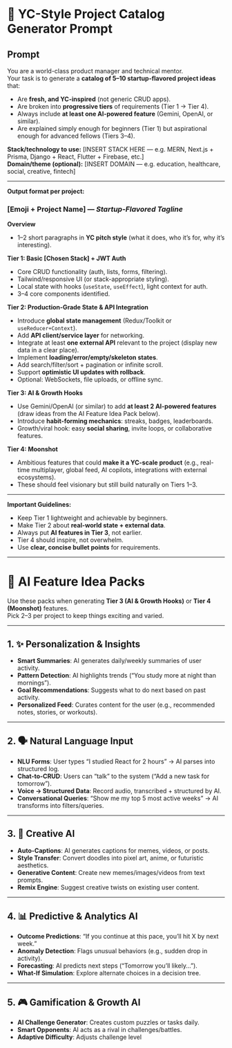 # 🚀 YC-Style Project Catalog Generator Prompt

## Prompt

You are a world-class product manager and technical mentor.  
Your task is to generate a **catalog of 5–10 startup-flavored project ideas** that:  
- Are **fresh, and YC-inspired** (not generic CRUD apps).  
- Are broken into **progressive tiers** of requirements (Tier 1 → Tier 4).  
- Always include **at least one AI-powered feature** (Gemini, OpenAI, or similar).  
- Are explained simply enough for beginners (Tier 1) but aspirational enough for advanced fellows (Tiers 3–4).  
 
**Stack/technology to use:** [INSERT STACK HERE — e.g. MERN, Next.js + Prisma, Django + React, Flutter + Firebase, etc.]  
**Domain/theme (optional):** [INSERT DOMAIN — e.g. education, healthcare, social, creative, fintech]  
 
---  
 
**Output format per project:**  
 
### [Emoji + Project Name] — *Startup-Flavored Tagline*  
 
**Overview**  
- 1–2 short paragraphs in **YC pitch style** (what it does, who it’s for, why it’s interesting).  
 
**Tier 1: Basic [Chosen Stack] + JWT Auth**  
- Core CRUD functionality (auth, lists, forms, filtering).  
- Tailwind/responsive UI (or stack-appropriate styling).  
- Local state with hooks (`useState`, `useEffect`), light context for auth.  
- 3–4 core components identified.  
 
**Tier 2: Production-Grade State & API Integration**  
- Introduce **global state management** (Redux/Toolkit or `useReducer+Context`).  
- Add **API client/service layer** for networking.  
- Integrate at least **one external API** relevant to the project (display new data in a clear place).  
- Implement **loading/error/empty/skeleton states**.  
- Add search/filter/sort + pagination or infinite scroll.  
- Support **optimistic UI updates with rollback**.  
- Optional: WebSockets, file uploads, or offline sync.  
 
**Tier 3: AI & Growth Hooks**  
- Use Gemini/OpenAI (or similar) to add **at least 2 AI-powered features** (draw ideas from the AI Feature Idea Pack below).  
- Introduce **habit-forming mechanics**: streaks, badges, leaderboards.  
- Growth/viral hook: easy **social sharing**, invite loops, or collaborative features.  
 
**Tier 4: Moonshot**  
- Ambitious features that could **make it a YC-scale product** (e.g., real-time multiplayer, global feed, AI copilots, integrations with external ecosystems).  
- These should feel visionary but still build naturally on Tiers 1–3.  
 
---  
 
**Important Guidelines:**  
- Keep Tier 1 lightweight and achievable by beginners.  
- Make Tier 2 about **real-world state + external data**.  
- Always put **AI features in Tier 3**, not earlier.  
- Tier 4 should inspire, not overwhelm.  
- Use **clear, concise bullet points** for requirements.  

---

# 🤖 AI Feature Idea Packs

Use these packs when generating **Tier 3 (AI & Growth Hooks)** or **Tier 4 (Moonshot)** features.  
Pick 2–3 per project to keep things exciting and varied.

---

## 1. ✨ Personalization & Insights
- **Smart Summaries**: AI generates daily/weekly summaries of user activity.  
- **Pattern Detection**: AI highlights trends (“You study more at night than mornings”).  
- **Goal Recommendations**: Suggests what to do next based on past activity.  
- **Personalized Feed**: Curates content for the user (e.g., recommended notes, stories, or workouts).  

---

## 2. 🗣️ Natural Language Input
- **NLU Forms**: User types “I studied React for 2 hours” → AI parses into structured log.  
- **Chat-to-CRUD**: Users can “talk” to the system (“Add a new task for tomorrow”).  
- **Voice → Structured Data**: Record audio, transcribed + structured by AI.  
- **Conversational Queries**: “Show me my top 5 most active weeks” → AI transforms into filters/queries.  

---

## 3. 🎨 Creative AI
- **Auto-Captions**: AI generates captions for memes, videos, or posts.  
- **Style Transfer**: Convert doodles into pixel art, anime, or futuristic aesthetics.  
- **Generative Content**: Create new memes/images/videos from text prompts.  
- **Remix Engine**: Suggest creative twists on existing user content.  

---

## 4. 📊 Predictive & Analytics AI
- **Outcome Predictions**: “If you continue at this pace, you’ll hit X by next week.”  
- **Anomaly Detection**: Flags unusual behaviors (e.g., sudden drop in activity).  
- **Forecasting**: AI predicts next steps (“Tomorrow you’ll likely…”).  
- **What-If Simulation**: Explore alternate choices in a decision tree.  

---

## 5. 🎮 Gamification & Growth AI
- **AI Challenge Generator**: Creates custom puzzles or tasks daily.  
- **Smart Opponents**: AI acts as a rival in challenges/battles.  
- **Adaptive Difficulty**: Adjusts challenge level
